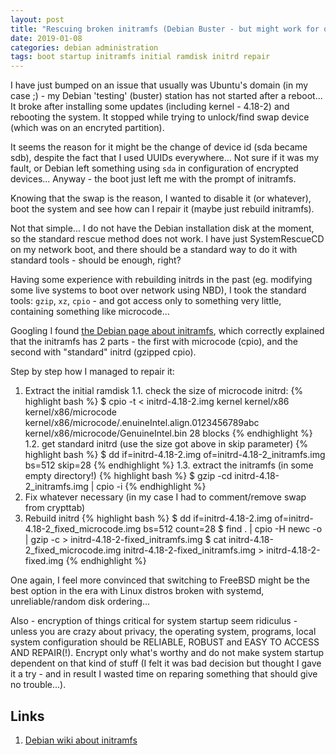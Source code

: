 ```yaml
---
layout: post
title: "Rescuing broken initramfs (Debian Buster - but might work for others)"
date: 2019-01-08
categories: debian administration
tags: boot startup initramfs initial ramdisk initrd repair
---
```

I have just bumped on an issue that usually was Ubuntu's domain (in my case ;) -
my Debian 'testing' (buster) station has not started after a reboot... It broke 
after installing some updates (including kernel - 4.18-2) and rebooting 
the system.
It stopped while trying to unlock/find swap device (which was on an encryted 
partition).

It seems the reason for it might be the change of device id (sda became sdb),
despite the fact that I used UUIDs everywhere... Not sure if it was my fault,
or Debian left something using `sda` in configuration of encrypted devices...
Anyway - the boot just left me with the prompt of initramfs.

Knowing that the swap is the reason, I wanted to disable it (or whatever), boot 
the system and see how can I repair it (maybe just rebuild initramfs).

Not that simple... I do not have the Debian installation disk at the moment,
so the standard rescue method does not work. I have just SystemRescueCD 
on my network boot, and there should be a standard way to do it with standard
tools - should be enough, right?

Having some experience with rebuilding initrds in the past (eg. modifying some live systems
to boot over network using NBD), I took the standard tools: `gzip`, `xz`, `cpio` -
and got access only to something very little, containing something like microcode...

Googling I found [the Debian page about initramfs][1.], which correctly explained that
the initramfs has 2 parts - the first with microcode (cpio), and the second with "standard"
initrd (gzipped cpio).

Step by step how I managed to repair it:

1. Extract the initial ramdisk
1.1. check the size of microcode initrd:
{% highlight bash %}
$ cpio -t < initrd-4.18-2.img
kernel
kernel/x86
kernel/x86/microcode
kernel/x86/microcode/.enuineIntel.align.0123456789abc
kernel/x86/microcode/GenuineIntel.bin
28 blocks
{% endhighlight %}
1.2. get standard initrd (use the size got above in skip parameter)
{% highlight bash %}
$ dd if=initrd-4.18-2.img of=initrd-4.18-2_initramfs.img bs=512 skip=28
{% endhighlight %}
1.3. extract the initramfs (in some empty directory!)
{% highlight bash %}
$ gzip -cd initrd-4.18-2_initramfs.img | cpio -i
{% endhighlight %}
2. Fix whatever necessary (in my case I had to comment/remove swap from crypttab)
3. Rebuild initrd
{% highlight bash %}
$ dd if=initrd-4.18-2.img of=initrd-4.18-2_fixed_microcode.img bs=512 count=28
$ find . | cpio -H newc -o | gzip -c > initrd-4.18-2-fixed_initramfs.img
$ cat initrd-4.18-2_fixed_microcode.img initrd-4.18-2-fixed_initramfs.img > initrd-4.18-2-fixed.img
{% endhighlight %}

One again, I feel more convinced that switching to FreeBSD might be the best 
option in the era with Linux distros broken with systemd, unreliable/random
disk ordering...

Also - encryption of things critical for system startup seem ridiculus - unless
you are crazy about privacy, the operating system, programs, local system
configuration should be RELIABLE, ROBUST and EASY TO ACCESS AND REPAIR(!).
Encrypt only what's worthy and do not make system startup dependent on that
kind of stuff (I felt it was bad decision but thought I gave it a try - 
and in result I wasted time on reparing something that should give no trouble...).


Links
--------------------
1. [Debian wiki about initramfs][1.]

[1.]: https://wiki.debian.org/initramfs
